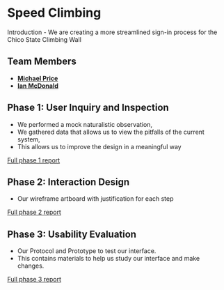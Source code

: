# Speed Climbing

Introduction - We are creating a more streamlined sign-in process for the Chico State Climbing Wall

## Team Members

* [**Michael Price**](https://usabilityengineering.github.io/uxportfolio-mkyprice) 
* [**Ian McDonald**](https://usabilityengineering.github.io/uxportfolio-imcdonald1)

## Phase 1: User Inquiry and Inspection

* We performed a mock naturalistic observation,
* We gathered data that allows us to view the pitfalls of the current system,
* This allows us to improve the design in a meaningful way

[Full phase 1 report](phase1/)

## Phase 2: Interaction Design

* Our wireframe artboard with justification for each step

[Full phase 2 report](phase2/)

## Phase 3: Usability Evaluation

* Our Protocol and Prototype to test our interface. 
* This contains materials to help
us study our interface and make changes.

[Full phase 3 report](phase3/)
